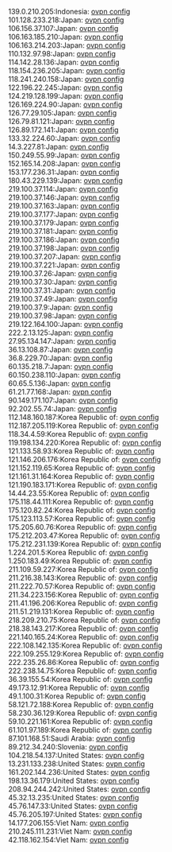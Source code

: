 139.0.210.205:Indonesia: [ovpn config](vpn/139_0_210_205.ovpn)  
101.128.233.218:Japan: [ovpn config](vpn/101_128_233_218.ovpn)  
106.156.37.107:Japan: [ovpn config](vpn/106_156_37_107.ovpn)  
106.163.185.210:Japan: [ovpn config](vpn/106_163_185_210.ovpn)  
106.163.214.203:Japan: [ovpn config](vpn/106_163_214_203.ovpn)  
110.132.97.98:Japan: [ovpn config](vpn/110_132_97_98.ovpn)  
114.142.28.136:Japan: [ovpn config](vpn/114_142_28_136.ovpn)  
118.154.236.205:Japan: [ovpn config](vpn/118_154_236_205.ovpn)  
118.241.240.158:Japan: [ovpn config](vpn/118_241_240_158.ovpn)  
122.196.22.245:Japan: [ovpn config](vpn/122_196_22_245.ovpn)  
124.219.128.199:Japan: [ovpn config](vpn/124_219_128_199.ovpn)  
126.169.224.90:Japan: [ovpn config](vpn/126_169_224_90.ovpn)  
126.77.29.105:Japan: [ovpn config](vpn/126_77_29_105.ovpn)  
126.79.81.121:Japan: [ovpn config](vpn/126_79_81_121.ovpn)  
126.89.172.141:Japan: [ovpn config](vpn/126_89_172_141.ovpn)  
133.32.224.60:Japan: [ovpn config](vpn/133_32_224_60.ovpn)  
14.3.227.81:Japan: [ovpn config](vpn/14_3_227_81.ovpn)  
150.249.55.99:Japan: [ovpn config](vpn/150_249_55_99.ovpn)  
152.165.14.208:Japan: [ovpn config](vpn/152_165_14_208.ovpn)  
153.177.236.31:Japan: [ovpn config](vpn/153_177_236_31.ovpn)  
180.43.229.139:Japan: [ovpn config](vpn/180_43_229_139.ovpn)  
219.100.37.114:Japan: [ovpn config](vpn/219_100_37_114.ovpn)  
219.100.37.146:Japan: [ovpn config](vpn/219_100_37_146.ovpn)  
219.100.37.163:Japan: [ovpn config](vpn/219_100_37_163.ovpn)  
219.100.37.177:Japan: [ovpn config](vpn/219_100_37_177.ovpn)  
219.100.37.179:Japan: [ovpn config](vpn/219_100_37_179.ovpn)  
219.100.37.181:Japan: [ovpn config](vpn/219_100_37_181.ovpn)  
219.100.37.186:Japan: [ovpn config](vpn/219_100_37_186.ovpn)  
219.100.37.198:Japan: [ovpn config](vpn/219_100_37_198.ovpn)  
219.100.37.207:Japan: [ovpn config](vpn/219_100_37_207.ovpn)  
219.100.37.221:Japan: [ovpn config](vpn/219_100_37_221.ovpn)  
219.100.37.26:Japan: [ovpn config](vpn/219_100_37_26.ovpn)  
219.100.37.30:Japan: [ovpn config](vpn/219_100_37_30.ovpn)  
219.100.37.31:Japan: [ovpn config](vpn/219_100_37_31.ovpn)  
219.100.37.49:Japan: [ovpn config](vpn/219_100_37_49.ovpn)  
219.100.37.9:Japan: [ovpn config](vpn/219_100_37_9.ovpn)  
219.100.37.98:Japan: [ovpn config](vpn/219_100_37_98.ovpn)  
219.122.164.100:Japan: [ovpn config](vpn/219_122_164_100.ovpn)  
222.2.13.125:Japan: [ovpn config](vpn/222_2_13_125.ovpn)  
27.95.134.147:Japan: [ovpn config](vpn/27_95_134_147.ovpn)  
36.13.108.87:Japan: [ovpn config](vpn/36_13_108_87.ovpn)  
36.8.229.70:Japan: [ovpn config](vpn/36_8_229_70.ovpn)  
60.135.218.7:Japan: [ovpn config](vpn/60_135_218_7.ovpn)  
60.150.238.110:Japan: [ovpn config](vpn/60_150_238_110.ovpn)  
60.65.5.136:Japan: [ovpn config](vpn/60_65_5_136.ovpn)  
61.21.77.168:Japan: [ovpn config](vpn/61_21_77_168.ovpn)  
90.149.171.107:Japan: [ovpn config](vpn/90_149_171_107.ovpn)  
92.202.55.74:Japan: [ovpn config](vpn/92_202_55_74.ovpn)  
112.148.160.187:Korea Republic of: [ovpn config](vpn/112_148_160_187.ovpn)  
112.187.205.119:Korea Republic of: [ovpn config](vpn/112_187_205_119.ovpn)  
118.34.4.59:Korea Republic of: [ovpn config](vpn/118_34_4_59.ovpn)  
119.198.134.220:Korea Republic of: [ovpn config](vpn/119_198_134_220.ovpn)  
121.133.58.93:Korea Republic of: [ovpn config](vpn/121_133_58_93.ovpn)  
121.146.206.176:Korea Republic of: [ovpn config](vpn/121_146_206_176.ovpn)  
121.152.119.65:Korea Republic of: [ovpn config](vpn/121_152_119_65.ovpn)  
121.161.31.164:Korea Republic of: [ovpn config](vpn/121_161_31_164.ovpn)  
121.190.183.171:Korea Republic of: [ovpn config](vpn/121_190_183_171.ovpn)  
14.44.23.55:Korea Republic of: [ovpn config](vpn/14_44_23_55.ovpn)  
175.118.44.111:Korea Republic of: [ovpn config](vpn/175_118_44_111.ovpn)  
175.120.82.24:Korea Republic of: [ovpn config](vpn/175_120_82_24.ovpn)  
175.123.113.57:Korea Republic of: [ovpn config](vpn/175_123_113_57.ovpn)  
175.205.60.76:Korea Republic of: [ovpn config](vpn/175_205_60_76.ovpn)  
175.212.203.47:Korea Republic of: [ovpn config](vpn/175_212_203_47.ovpn)  
175.212.231.139:Korea Republic of: [ovpn config](vpn/175_212_231_139.ovpn)  
1.224.201.5:Korea Republic of: [ovpn config](vpn/1_224_201_5.ovpn)  
1.250.183.49:Korea Republic of: [ovpn config](vpn/1_250_183_49.ovpn)  
211.109.59.227:Korea Republic of: [ovpn config](vpn/211_109_59_227.ovpn)  
211.216.38.143:Korea Republic of: [ovpn config](vpn/211_216_38_143.ovpn)  
211.222.70.57:Korea Republic of: [ovpn config](vpn/211_222_70_57.ovpn)  
211.34.223.156:Korea Republic of: [ovpn config](vpn/211_34_223_156.ovpn)  
211.41.196.206:Korea Republic of: [ovpn config](vpn/211_41_196_206.ovpn)  
211.51.219.131:Korea Republic of: [ovpn config](vpn/211_51_219_131.ovpn)  
218.209.210.75:Korea Republic of: [ovpn config](vpn/218_209_210_75.ovpn)  
218.38.143.217:Korea Republic of: [ovpn config](vpn/218_38_143_217.ovpn)  
221.140.165.24:Korea Republic of: [ovpn config](vpn/221_140_165_24.ovpn)  
222.108.142.135:Korea Republic of: [ovpn config](vpn/222_108_142_135.ovpn)  
222.109.255.129:Korea Republic of: [ovpn config](vpn/222_109_255_129.ovpn)  
222.235.26.86:Korea Republic of: [ovpn config](vpn/222_235_26_86.ovpn)  
222.238.14.75:Korea Republic of: [ovpn config](vpn/222_238_14_75.ovpn)  
36.39.155.54:Korea Republic of: [ovpn config](vpn/36_39_155_54.ovpn)  
49.173.12.91:Korea Republic of: [ovpn config](vpn/49_173_12_91.ovpn)  
49.1.100.31:Korea Republic of: [ovpn config](vpn/49_1_100_31.ovpn)  
58.121.72.188:Korea Republic of: [ovpn config](vpn/58_121_72_188.ovpn)  
58.230.36.129:Korea Republic of: [ovpn config](vpn/58_230_36_129.ovpn)  
59.10.221.161:Korea Republic of: [ovpn config](vpn/59_10_221_161.ovpn)  
61.101.97.189:Korea Republic of: [ovpn config](vpn/61_101_97_189.ovpn)  
87.101.168.51:Saudi Arabia: [ovpn config](vpn/87_101_168_51.ovpn)  
89.212.34.240:Slovenia: [ovpn config](vpn/89_212_34_240.ovpn)  
104.218.54.137:United States: [ovpn config](vpn/104_218_54_137.ovpn)  
13.231.133.238:United States: [ovpn config](vpn/13_231_133_238.ovpn)  
161.202.144.236:United States: [ovpn config](vpn/161_202_144_236.ovpn)  
198.13.36.179:United States: [ovpn config](vpn/198_13_36_179.ovpn)  
208.94.244.242:United States: [ovpn config](vpn/208_94_244_242.ovpn)  
45.32.13.235:United States: [ovpn config](vpn/45_32_13_235.ovpn)  
45.76.147.33:United States: [ovpn config](vpn/45_76_147_33.ovpn)  
45.76.205.197:United States: [ovpn config](vpn/45_76_205_197.ovpn)  
14.177.206.155:Viet Nam: [ovpn config](vpn/14_177_206_155.ovpn)  
210.245.111.231:Viet Nam: [ovpn config](vpn/210_245_111_231.ovpn)  
42.118.162.154:Viet Nam: [ovpn config](vpn/42_118_162_154.ovpn)  
